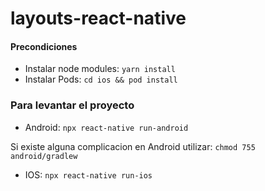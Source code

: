 # layouts-react-native

#### Precondiciones

- Instalar node modules: `yarn install`
- Instalar Pods: `cd ios && pod install`

### Para levantar el proyecto 

- Android: `npx react-native run-android`

Si existe alguna complicacion en Android utilizar:
`chmod 755 android/gradlew `
  
- IOS: `npx react-native run-ios`

